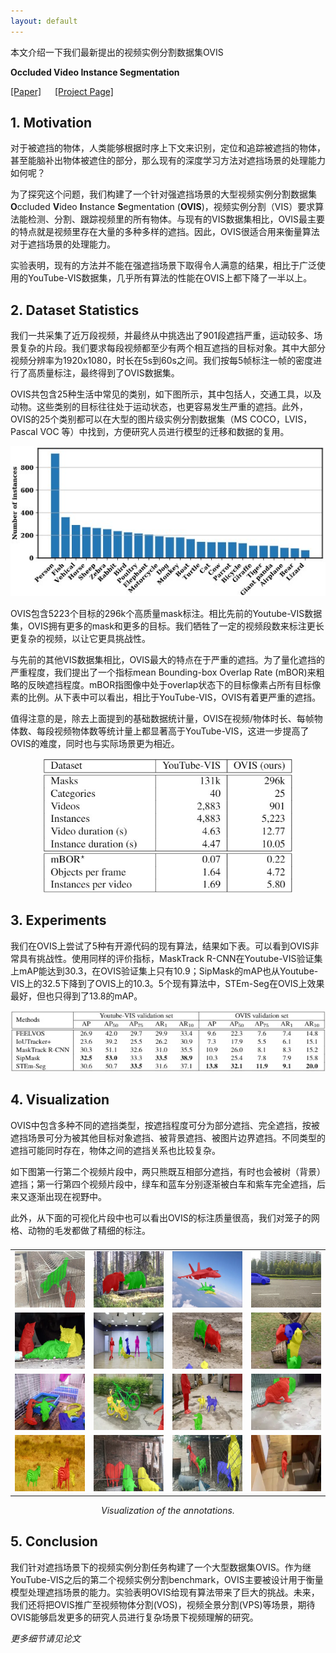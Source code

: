 ```yaml
---
layout: default
---
```


<head>
    <script src="https://cdn.mathjax.org/mathjax/latest/MathJax.js?config=TeX-AMS-MML_HTMLorMML" type="text/javascript"></script>
    <script type="text/x-mathjax-config">
        MathJax.Hub.Config({
            tex2jax: {
            skipTags: ['script', 'noscript', 'style', 'textarea', 'pre'],
            inlineMath: [['$','$']]
            }
        });
    </script>
</head>

本文介绍一下我们最新提出的视频实例分割数据集OVIS

**Occluded Video Instance Segmentation**

[[Paper]](https://arxiv.org/abs/2102.01558) &emsp; [[Project Page]](http://songbai.site/ovis/)

## 1. Motivation

对于被遮挡的物体，人类能够根据时序上下文来识别，定位和追踪被遮挡的物体，甚至能脑补出物体被遮住的部分，那么现有的深度学习方法对遮挡场景的处理能力如何呢？

为了探究这个问题，我们构建了一个针对强遮挡场景的大型视频实例分割数据集**O**ccluded **V**ideo **I**nstance **S**egmentation (**OVIS**)，视频实例分割（VIS）要求算法能检测、分割、跟踪视频里的所有物体。与现有的VIS数据集相比，OVIS最主要的特点就是视频里存在大量的多种多样的遮挡。因此，OVIS很适合用来衡量算法对于遮挡场景的处理能力。

实验表明，现有的方法并不能在强遮挡场景下取得令人满意的结果，相比于广泛使用的YouTube-VIS数据集，几乎所有算法的性能在OVIS上都下降了一半以上。


## 2. Dataset Statistics 

我们一共采集了近万段视频，并最终从中挑选出了901段遮挡严重，运动较多、场景复杂的片段。我们要求每段视频都至少有两个相互遮挡的目标对象。其中大部分视频分辨率为1920x1080，时长在5s到60s之间。我们按每5帧标注一帧的密度进行了高质量标注，最终得到了OVIS数据集。

OVIS共包含25种生活中常见的类别，如下图所示，其中包括人，交通工具，以及动物。这些类别的目标往往处于运动状态，也更容易发生严重的遮挡。此外，OVIS的25个类别都可以在大型的图片级实例分割数据集（MS COCO，LVIS，Pascal VOC 等）中找到，方便研究人员进行模型的迁移和数据的复用。

<center><img src="data/figure3.jpg"></center>
<!-- ![](data/figure3.jpg) -->

OVIS包含5223个目标的296k个高质量mask标注。相比先前的Youtube-VIS数据集，OVIS拥有更多的mask和更多的目标。我们牺牲了一定的视频段数来标注更长更复杂的视频，以让它更具挑战性。

与先前的其他VIS数据集相比，OVIS最大的特点在于严重的遮挡。为了量化遮挡的严重程度，我们提出了一个指标mean Bounding-box Overlap Rate (mBOR)来粗略的反映遮挡程度。mBOR指图像中处于overlap状态下的目标像素占所有目标像素的比例。从下表中可以看出，相比于YouTube-VIS，OVIS有着更严重的遮挡。

值得注意的是，除去上面提到的基础数据统计量，OVIS在视频/物体时长、每帧物体数、每段视频物体数等统计量上都显著高于YouTube-VIS，这进一步提高了OVIS的难度，同时也与实际场景更为相近。

<!-- ![](data/table1.jpg) -->
<center><img src="data/table1.jpg" width="400" height="215"></center>


## 3. Experiments

我们在OVIS上尝试了5种有开源代码的现有算法，结果如下表。可以看到OVIS非常具有挑战性。使用同样的评价指标，MaskTrack R-CNN在Youtube-VIS验证集上mAP能达到30.3，在OVIS验证集上只有10.9；SipMask的mAP也从Youtube-VIS上的32.5下降到了OVIS上的10.3。5个现有算法中，STEm-Seg在OVIS上效果最好，但也只得到了13.8的mAP。

<!-- ![](data/table2.jpg) -->
<!-- <center><img src="data/table2.jpg"></center> -->
<center><img src="data/table2_baselines.jpg"></center>


## 4. Visualization

OVIS中包含多种不同的遮挡类型，按遮挡程度可分为部分遮挡、完全遮挡，按被遮挡场景可分为被其他目标对象遮挡、被背景遮挡、被图片边界遮挡。不同类型的遮挡可能同时存在，物体之间的遮挡关系也比较复杂。

如下图第一行第二个视频片段中，两只熊既互相部分遮挡，有时也会被树（背景）遮挡；第一行第四个视频片段中，绿车和蓝车分别逐渐被白车和紫车完全遮挡，后来又逐渐出现在视野中。

此外，从下面的可视化片段中也可以看出OVIS的标注质量很高，我们对笼子的网格、动物的毛发都做了精细的标注。

<!-- ![](data/figure2.jpg) -->

<table style="display:flex;justify-content:center;border:0" rules=none frame=void >
<tr>
<td><img src="./data/webp/2592056.webp" alt="2592056" width="160" height="90" />
</td>
<td><img src="./data/webp/2930398.webp" alt="2930398" width="160" height="90">
</td>
<td><img src="./data/webp/2932104.webp" alt="2932104" width="160" height="90">
</td>
<td><img src="./data/webp/3021160.webp" alt="3021160" width="160" height="90">
</td>
</tr>
<tr>
<td><img src="./data/webp_more/2524877_0_170.webp" width="160" height="90" />
</td>
<td><img src="./data/webp_more/2591274.webp" width="160" height="90">
</td>
<td><img src="./data/webp_more/2592058.webp" width="160" height="90">
</td>
<td><img src="./data/webp_more/2592138.webp" width="160" height="90">
</td>
</tr>
<tr>
<td><img src="./data/webp_more/2932109.webp" width="160" height="90" />
</td>
<td><img src="./data/webp_more/2932131.webp" width="160" height="90">
</td>
<td><img src="./data/webp_more/2932134.webp" width="160" height="90">
</td>
<td><img src="./data/webp_more/3163218.webp" width="160" height="90">
</td>
</tr>
<tr>
<td><img src="./data/webp_more/3383476.webp" width="160" height="90" />
</td>
<td><img src="./data/webp_more/3441792.webp" width="160" height="90">
</td>
<td><img src="./data/webp_more/3441794.webp" width="160" height="90">
</td>
<td><img src="./data/webp_more/3441797.webp" width="160" height="90">
</td>
</tr>
</table>
<center><i>Visualization of the annotations.</i></center>

<!-- *更多可视化样例见文末* -->


## 5. Conclusion

我们针对遮挡场景下的视频实例分割任务构建了一个大型数据集OVIS。作为继YouTube-VIS之后的第二个视频实例分割benchmark，OVIS主要被设计用于衡量模型处理遮挡场景的能力。实验表明OVIS给现有算法带来了巨大的挑战。未来，我们还将把OVIS推广至视频物体分割(VOS)，视频全景分割(VPS)等场景，期待OVIS能够启发更多的研究人员进行复杂场景下视频理解的研究。

*更多细节请见论文*



<!-- <table style="display:flex;justify-content:center;border:0" rules=none frame=void >
<tr>
<td><img src="./data/webp_more/2524877_0_170.webp" width="213" height="120" />
</td>
<td><img src="./data/webp_more/2591274.webp" width="213" height="120">
</td>
<td><img src="./data/webp_more/2592058.webp" width="213" height="120">
</td>
</tr>
<tr>
<td><img src="./data/webp_more/2592138.webp" width="213" height="120">
</td>
<td><img src="./data/webp_more/2932109.webp" width="213" height="120">
</td>
<td><img src="./data/webp_more/2932131.webp" width="213" height="120">
</td>
</tr>
<tr>
<td><img src="./data/webp_more/2932134.webp" width="213" height="120">
</td>
<td><img src="./data/webp_more/3163218.webp" width="213" height="120">
</td>
<td><img src="./data/webp_more/3383476.webp" width="213" height="120">
</td>
</tr>
<tr>
<td><img src="./data/webp_more/3441792.webp" width="213" height="120">
</td>
<td><img src="./data/webp_more/3441794.webp" width="213" height="120">
</td>
<td><img src="./data/webp_more/3441797.webp" width="213" height="120">
</td>
</tr>
</table>
<center><i>Visualization examples of the annotations.</i></center> -->

